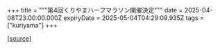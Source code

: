 +++
title = """第4回くりやまハーフマラソン開催決定"""
date = 2025-04-08T23:00:00.000Z
expiryDate = 2025-05-04T04:29:09.935Z
tags = ["kuriyama"]
+++


[[source]](https://www.town.kuriyama.hokkaido.jp/site/kuriyama-harf/30967.html)
